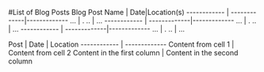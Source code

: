 #List of Blog Posts
Blog Post Name | Date|Location(s)
------------ | -------------|-------------
 ...         | .        ..  | ...
------------ | -------------|-------------
 ...         | .        ..  | ...
------------ | -------------|-------------
 ...         | .        ..  | ...
 
 
 
 
 Post | Date | Location
------------ | -------------
Content from cell 1 | Content from cell 2
Content in the first column | Content in the second column
